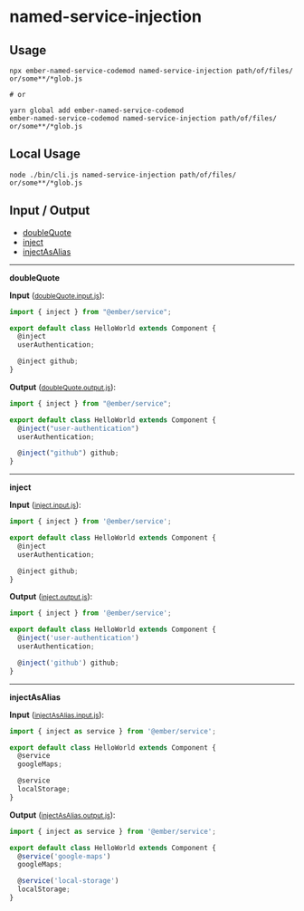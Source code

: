 # named-service-injection


## Usage

```
npx ember-named-service-codemod named-service-injection path/of/files/ or/some**/*glob.js

# or

yarn global add ember-named-service-codemod
ember-named-service-codemod named-service-injection path/of/files/ or/some**/*glob.js
```

## Local Usage
```
node ./bin/cli.js named-service-injection path/of/files/ or/some**/*glob.js
```

## Input / Output

<!--FIXTURES_TOC_START-->
* [doubleQuote](#doubleQuote)
* [inject](#inject)
* [injectAsAlias](#injectAsAlias)
<!--FIXTURES_TOC_END-->

<!--FIXTURES_CONTENT_START-->
---
<a id="doubleQuote">**doubleQuote**</a>

**Input** (<small>[doubleQuote.input.js](transforms/named-service-injection/__testfixtures__/doubleQuote.input.js)</small>):
```js
import { inject } from "@ember/service";

export default class HelloWorld extends Component {
  @inject
  userAuthentication;

  @inject github;
}

```

**Output** (<small>[doubleQuote.output.js](transforms/named-service-injection/__testfixtures__/doubleQuote.output.js)</small>):
```js
import { inject } from "@ember/service";

export default class HelloWorld extends Component {
  @inject("user-authentication")
  userAuthentication;

  @inject("github") github;
}

```
---
<a id="inject">**inject**</a>

**Input** (<small>[inject.input.js](transforms/named-service-injection/__testfixtures__/inject.input.js)</small>):
```js
import { inject } from '@ember/service';

export default class HelloWorld extends Component {
  @inject
  userAuthentication;

  @inject github;
}

```

**Output** (<small>[inject.output.js](transforms/named-service-injection/__testfixtures__/inject.output.js)</small>):
```js
import { inject } from '@ember/service';

export default class HelloWorld extends Component {
  @inject('user-authentication')
  userAuthentication;

  @inject('github') github;
}

```
---
<a id="injectAsAlias">**injectAsAlias**</a>

**Input** (<small>[injectAsAlias.input.js](transforms/named-service-injection/__testfixtures__/injectAsAlias.input.js)</small>):
```js
import { inject as service } from '@ember/service';

export default class HelloWorld extends Component {
  @service
  googleMaps;

  @service
  localStorage;
}

```

**Output** (<small>[injectAsAlias.output.js](transforms/named-service-injection/__testfixtures__/injectAsAlias.output.js)</small>):
```js
import { inject as service } from '@ember/service';

export default class HelloWorld extends Component {
  @service('google-maps')
  googleMaps;

  @service('local-storage')
  localStorage;
}

```
<!--FIXTURES_CONTENT_END-->